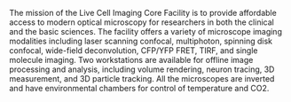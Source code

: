 The mission of the Live Cell Imaging Core Facility  is to provide affordable access to modern optical microscopy for researchers in both the clinical and the basic sciences.
The facility offers a variety of microscope imaging modalities including laser scanning confocal, multiphoton, spinning disk confocal, wide-field deconvolution, CFP/YFP FRET, TIRF, and single molecule imaging.
Two workstations are available for offline image processing and analysis, including volume rendering, neuron tracing, 3D measurement, and 3D particle tracking. All the microscopes are inverted and have environmental chambers for control of temperature and CO2.
